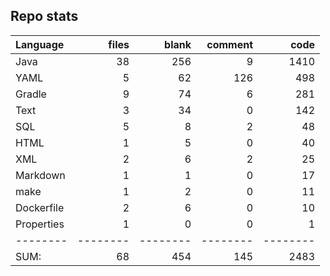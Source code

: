 Repo stats
---

Language|files|blank|comment|code
:-------|-------:|-------:|-------:|-------:
Java|38|256|9|1410
YAML|5|62|126|498
Gradle|9|74|6|281
Text|3|34|0|142
SQL|5|8|2|48
HTML|1|5|0|40
XML|2|6|2|25
Markdown|1|1|0|17
make|1|2|0|11
Dockerfile|2|6|0|10
Properties|1|0|0|1
--------|--------|--------|--------|--------
SUM:|68|454|145|2483
